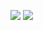 ![](imágenes/Pasted%20Image%2020241030015240.png)
![](imágenes/Pasted%20Image%2020241030015255.png)
